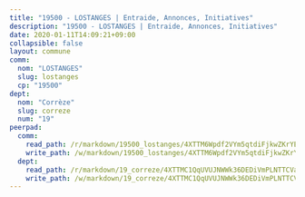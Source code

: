 ```yaml
---
title: "19500 - LOSTANGES | Entraide, Annonces, Initiatives"
description: "19500 - LOSTANGES | Entraide, Annonces, Initiatives"
date: 2020-01-11T14:09:21+09:00
collapsible: false
layout: commune
comm:
  nom: "LOSTANGES"
  slug: lostanges
  cp: "19500"
dept:
  nom: "Corrèze"
  slug: correze
  num: "19"
peerpad:
  comm:
    read_path: /r/markdown/19500_lostanges/4XTTM6Wpdf2VYm5qtdiFjkwZKrYEEcZwfaCKNGQycwruvBA1a
    write_path: /w/markdown/19500_lostanges/4XTTM6Wpdf2VYm5qtdiFjkwZKrYEEcZwfaCKNGQycwruvBA1a-K3TgUwyWUynySVFWpCiagSQbrVZWaujwEAGFuSiEiv3bfuzS72suUkzvdWdPy1CUfb5tPwZWxg9cxtHFxS9wuCv6B52sehcx989HPctnyqqmHxbFhiH2CEjbbajunZo49KiBV1JC
  dept:
    read_path: /r/markdown/19_correze/4XTTMC1QqUVUJNWWk36DEDiVmPLNTTCVay5E5gwEvpSf36VsS
    write_path: /w/markdown/19_correze/4XTTMC1QqUVUJNWWk36DEDiVmPLNTTCVay5E5gwEvpSf36VsS-K3TgUzu4fqyixiBZaA5Ejd2iCC9xJnV2MqYc8L2r22c4qVWWx9VnJmMAAFTQjLmwLDBGZ9pgHdAtPGZHV6pZb6y2bhgaqXFUJ1Fp1QgihzJpszTr9ow8JcXoeYzTUZfY7Rzzn9sS
---
```


